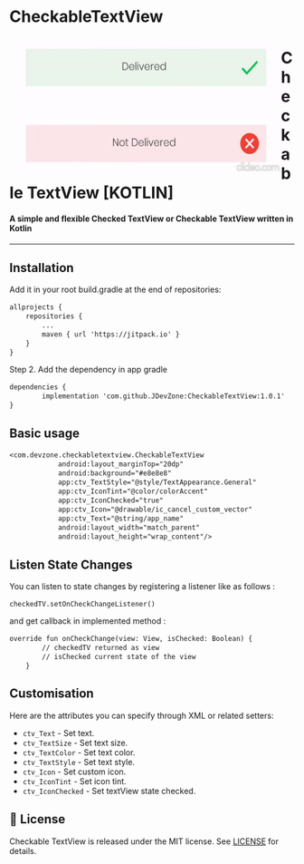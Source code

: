# CheckableTextView

<a href="https://github.com/JDevZone/CheckableTextView">
<img align="left" src="https://github.com/JDevZone/CheckableTextView/blob/master/sample.gif" width="480" height="240" /></a>

<p><h1 align="left">Checkable TextView [KOTLIN]</h1></p>

<h4>A simple and flexible Checked TextView or Checkable TextView written in Kotlin</h4>

___


## Installation

Add it in your root build.gradle at the end of repositories:

	allprojects {
		repositories {
			...
			maven { url 'https://jitpack.io' }
		}
	}
  
Step 2. Add the dependency in app gradle

	dependencies {
	        implementation 'com.github.JDevZone:CheckableTextView:1.0.1'
	}

## Basic usage

```
<com.devzone.checkabletextview.CheckableTextView
            android:layout_marginTop="20dp"
            android:background="#e8e8e8"
            app:ctv_TextStyle="@style/TextAppearance.General"
            app:ctv_IconTint="@color/colorAccent"
            app:ctv_IconChecked="true"
            app:ctv_Icon="@drawable/ic_cancel_custom_vector"
            app:ctv_Text="@string/app_name"
            android:layout_width="match_parent"
            android:layout_height="wrap_content"/>
```  
## Listen State Changes
You can listen to state changes by registering a listener like as follows :
```
checkedTV.setOnCheckChangeListener()
```
and get callback in implemented method :
```
override fun onCheckChange(view: View, isChecked: Boolean) {
        // checkedTV returned as view
        // isChecked current state of the view
    }
```

## Customisation

Here are the attributes you can specify through XML or related setters:
* `ctv_Text` - Set text.
* `ctv_TextSize` - Set text size.
* `ctv_TextColor` - Set text color.
* `ctv_TextStyle` - Set text style.
* `ctv_Icon` - Set custom icon.
* `ctv_IconTint` - Set icon tint.
* `ctv_IconChecked` - Set textView state checked.

## 📄 License

Checkable TextView is released under the MIT license.
See [LICENSE](./LICENSE) for details.


          
